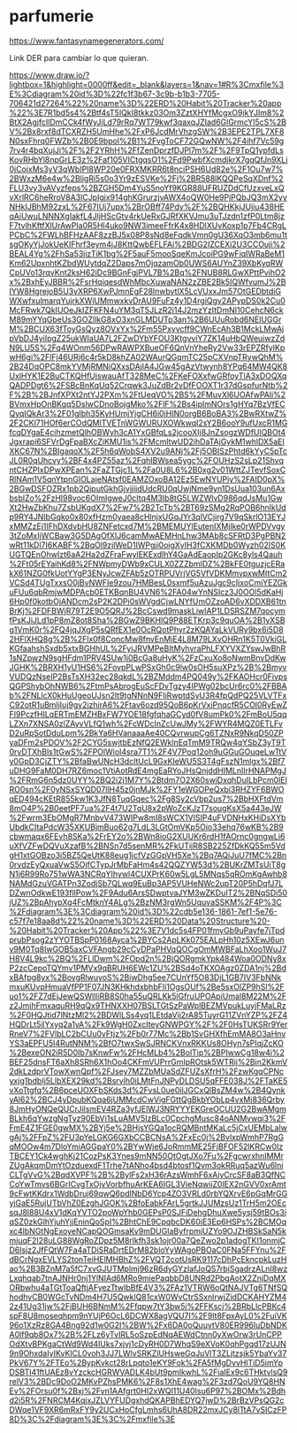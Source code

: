 # parfumerie
https://www.fantasynamegenerators.com/

Link DER para cambiar lo que quieran.

https://www.draw.io/?lightbox=1&highlight=0000ff&edit=_blank&layers=1&nav=1#R%3Cmxfile%3E%3Cdiagram%20id%3D%22fc1f3b67-3c9b-b1b3-7705-706421d27264%22%20name%3D%22ERD%20Habit%20Tracker%20app%22%3E7R1bd5s4%2Btf4sT5IQkI8tkkz03Om3ZztXHYfMcgxO9jkYJIm8%2BtX2AgjfcIlDmCCk4fWyJjLd79rRq7WT79kwf3qaxqJZIad6GlGrmcYI5cS%2BV%2Bx8rxf8dTCXRZH5UmHhe%2FxP6JcdMrVhzgSW%2B3EPE2TPL7XF8N0sxFhrq0FWZb%2B0E9bpol%2B1%2FvgToCF72GQwNW%2F4ihf7Vc59g7rv4r4bqXujJi%2F%2F2YRhH%2FfZenDprzfDJPl7m%2F%2F9TpQ1ypfdLsKovRHbYl8npGrLE3z%2Faf105VICtgqsO1%2Fd9PwbfXcmdjkrX7gqQfJn9XLi0jCojxMs3yV3qWbIPl8WP20e0FRXMKRR6t8nciPSH6Ud82e%2F1Ou7w7%2BWxzM6e4w%2BligRi5s0o3Yr9zESVKe%2Fj%2BR588lKQQPeSqXDnf%2FLU3vy3vAVyzfeps%2BZGH5Dm4YuS5noYf9KGR88UFRUZDdCfUzxveLxQvXrlRC6heRroV8A3lCJpIgjx914ghKGrurzjvAWX4oQW0He9PjPQbJQ3mX2yyNHkIJBhM92zxL%2F67IUj7upx%2BrOBff74Pdy%2F%2BQHKkjJUjiu438HEqAiUwuLNNNXgIakfL4JljHScGtv4rkUeRxGJRfXKVJmu3uTJzdn1zfP0Ltm8jzF7tvlhKftfXlUrAwPIa0R5Hl4uko9NW3imeeFfrK4x8HDlXUvKoxp1p7Fb4CRgLPCbC%2FWLhBFHzAAF8zzBJ5x08P8sNd8eFqdkVmn0gU36XqO3mb6mu1tsgOKyYjJokUeKIFhrf3eym4jJ8KttQwbEFLFAi%2BDG2IZCEXi2U3CCOuji%2BEAL4Yg%2FhSa53iizTiK1bg%2F5auF5mooSqeKmJcoiPG9wFiqIWRaBeM1Km62UpxnhtKZbdWUytdqZ2Daps7mOjqzamOb0UWS6AUYnZ39XbKyqRWCpUVo13rqvKnt2ksH62iDc9BGnFgjPVL7B%2Bq%2FNUB8RLGwXPttPvihO2x%2BxhEyJBBR%2FsrHqiqesdWhMbcXuwaNAN2zZBE2Bk5IQWfvumJ%2BIYW8HgrejoB5U3vXRP6XwPJmnEgF28lnwbvtlX5LcVUxxJm57OtGEDbtdiGWXwfxulmarqYujrkXWjUMmwxkvDrAU9FuFz4y1D4rgiQgy2APypDS0k2Cu0McFRwk7QkIUOeJkIZFKFN4uYM3qT5JLzR2j14J2mzYzItDmNI10CehcN6ckM89mYYqGbeUs3GOZllkG8xO3xnGLMDUTp3an%2B6UUuRobd6NEIUGGrM%2BCUX63fToyGsQyz8OVxYx%2Fm55Pxyvcff9CWnEcAh3B1MckLMwAjpVbDJ4yiIpgZ25ukWIaUA7L2FZwDYbYFOU3KtgvviY7ZK14uHbQWeuiwzZdN9LU5S%2Fq4WOnm56DPwRAWPXBueOF6QnVnYheRy2Vw33rEPZRfyIKpwH6gi%2FlFj46URj6c4r5kD8khZA02WAurQGqmTC25pCXVnpTRywQhM%2B24DqOPC8mkYVMjRMNiQXxsDAjlA4JGw45gAzVtwynh8YPq64MW4QK8UxlHYK1E2BuCTKQHfUjswauAfT328MeC%2FKeFOXxfwGRfoyTlA3xDOQXqQADPDgt6%2FSBcBnKqUq52Crqwk3JuZdBr2vDfFOOXT1r37dGspfurNtb%2F%2B%2BJnfXPXt2ntYJ2PXm%2FtUeqVO%2BS%2FMuvXl6UOAfwPAli%2BVmxHpOnBKqq5DslwCDnoBojgMko%2FlF%2Bs4ipImNOrs1gHYq7BzVfECQyqIQkAr3%2F01gIbh35KyHUmjYjgCH6i0iHIN0orgB6BoBA3%2BwRXtwZ%2F2CKl71HOf6erCOdQMlTVETnWGWURUXOWkwqI2sY2B6ooY9ufUxcR1MGfcqDYgaE4cihzmetQlhOBWyh3cA1YxGBfqLs2jcooXIj8JnZsogzWDfUlQBOt4Jgxrapi6SFVrDgFpaBXcZiKMU1is%2FMcmltwUD2ihDaTAjGykM1whlDX5aEIXKC67N%2BIgaqoX%2F5h6qWobS4XV2u9ANj%2Fj5OBISzPhtd6kYyC5pTcJL0R0qUhcvy%2BF4x4PZ55az%2FqhIBWsea5ygc%2FOUHzS2sLp21ShvqntCHZPIxDPwXPEan%2FaZTGjc1L%2Fa0U8L6%2B0xg2v01WttZJTevfSoxCRlNAm1V5qnYtpnGIOLajeNAtsf0EAMZOxoBA12Ez5EwNYUPiy%2FAID0pX%2BGwDSFOZRx1pb2QjputGkhGjvjjiidUdcRU0qUwjNme9yn1DsUua103un6AxbsblZo%2FzHl98voc6OImIgweJ0cItq4M3Ib8tG5LWZWlvD986qdJsMu1GwXt2HwZbKhu7ZsbUKgdX7%2Fw7%2B2TcTb%2BT69zSMg2RqPOB6hnlkUdp9RY4JNIbGqko0x80xfHzm0yaea8cHlnjxUGqJYr3qlVCjirg7V9qSkrlO13EYJxMMZzEj1IFhDXdvbHU8ZNFetcxd7M%2BMEMUYlEutenIXMjlke0rWPDVvgy3tZoMxIjWCBaw3G5DAgOfXIJ6camMwAEMHnLhw3MAb8cSFRtD3PgPBN2wRt11kDl7I6KABF%2BqOl9zjlWeD1IWPgji0oigXylH3fCXKMDb0Wyzh02IS0KUGTQEnOhwIzt6aA2Ha2dZFraFwylEKExdIhY4GaAdEaopIp2GKc8yls4Qauh%2Ft05rEYaihKd8%2FNWpmyDWb9xCULX0ZZZbmlDZ%2BkFE0tguzjcERakX61NZG0fkUotYYgP3ENyJcwZFAb5zOTRPUVrjVG5VfVDKMmvpxwMItCm2VCSd4TUgTxxsO0jBvNWFIe9zou7HMBesL0sxmf5uAzuJgc9cIjxoCmiYEZGkuFUu6qbRmjwMDPAcb0ETKBqnBU4VN6%2FA04wYnNSIcz3J0OOl5dKaHj6Hp0f0kotbOjANDcm2sP2K2DPi0sWVgdCjwLNYfUmOZzoAD6vXDDXB61tnBrKj%2FDFBWjR79T2E9O5QRJ%2BcCswd9maskLiwIAP1LDSRSZM7qocymfPsKJiJLd1pP8mZ8ot8Sha%2BGwZ9BKHlQ9P88ETKrp3c9quOA%2B1yXSBg1VmK0r%2FQ4jqJXgP5sQRfEX1e0OcRQotPhyr2zKQAYaLkVURy9bx6i5D82HFlXHQ8g%2B%2Flx0f8ConcMw8fnvEnMjE4L8M79LXvOHRn1K5T0VkiGLKGfaahshSxdb5xtxBGHhUL%2FyiJRVMPeBItMyhvraPhLFXYVXZYswJwBhR1sNZpwzN9sgHFdm1PRV4SUw1j0BcGa8uHyK%2FzCxuXo8oNwmBnvDdKwJGHK%2BRXH1yU1HS6%2FovpPLwPSxGh0c9lw0sOH5suXPz%2B%2BmyvVUDQzNseIP2BsTsXH32ec28qkdL%2BZMddm4PQ049y%2FKAOHcr0FivpsQGPShybOhNWB6%2FtmPsAbrogEuScFDvTgzy4IPWg02bcUr6rc0%2FBBAb%2FNLlcX0kHuUgeoUJsn2lt9tgNNnN9FIiRwptdSyU3R4fpQdPQ25VLVTFxC92otR1uBmljIuj9gv2izhirA6%2Ftav6ozd95QoB6pKrVxiPnqcfR5COl0RyEwZFI9PczfHILqERTmEMZHBxFW7YOE18fgfqhaGCyd0fV8umPk0%2FmBoU5qqLZXn7XNSA0zlZAyvVLfQ1wh%2FcWDcInZcUwJMy%2FWYR4MQZ0ETLFvD2uRpSotDduLpm%2BkYa6HVanaaaAe40CQvrwupCg6TZNxR9NkqD50ZPyaDFm2sPDOV%2F2CYG5swjtbEzNfQ2EWklnEqTmM9TRQw4qYSbZ3yT9T0rvDTXhBls1tGwS%2FPOlWioI4sra7T1%2F4V7Poq12oh9uGGuGOuqeLwTtVy0GpD3CjZTY%2BfaBwUNcH3dcltUcL9GxKIeWU5S3T4gFszN1mlgx%2Bf7uDHG9FaM0DH7RZ6moc1VtiAotRdE4mgEaRYoJHsQnjddHIMLnIlrHNAPMgJ%2FRmG6n5dz0UYY%2BQ2i2j1M7Y%2Btdm7O2X60swiDxqhDuILbPcm0lEIRO0sn%2F0yNSxSYQD07llH45z0jnMJk%2FY1eWGOPeQxbi3RHZYF6BWOqED494cKEtR855kw1K3JfN8TuqGqec%2Fg8Sy2cVbp2us7%2BbHXFtdVm8mO4P%2B0eetPF7ua%2F4t7U2TqU8x2pWoZcKJzT7sougKsX5a443eJW%2Fwrm3EbOMgR7MnbvV473WIPw8mI8sWCX1VISIP4uFVDNHxKHiDsXYbUbdkCItaPdcW35XKUBjmBuo62g7LdL3LGtOmVKp5Oio33ehq76wKB%2B9cbwmaqx6FEvh8SKa%2FrEY2o%2BWn8ioG2XUUKr6rdH1fAOrnc0gngwLi6uXfVZFwDQVuXzafB%2BNSn7d5senMR%2FkUTijR8SB225ZfDkKQ55m5VdgH1xtGOBzo3i5BZ5QeUtK88eug1jcfVzGGpVH5Xe%2Bq7AQiJuU7fMC%2Bn0rvdzEyQxuaVwS5OjfCTypJrMbFaHm4s42QQZYW53d%2BUKrZMTsUiT8gN1j6R99Ro751wWA3NCRqYIhywl4CUXPrK60w5LgL5MNqs5qROmKgAwhb8NAMdGzuVGATPn3ZodjSb7QLwq9EuBp3AP5VUHeNWc2upT20P5hDqfJ7LDZwnOdkwE193fllPow%2F9Adu6ArsSDwptvaJYM3wZKDuIT2%2BNqSDi50jUZ%2BpAhypXg4FcMtknY4ALg%2BzNM3rgWn5UquvaSSKM%2F4P%3C%2Fdiagram%3E%3Cdiagram%20id%3D%22cdb5e136-1861-7ef1-5e76-c57f7e18aa8d%22%20name%3D%22ERD%20Data%20Structure%20-%20Habit%20Tracker%20App%22%3E7V1dc5s4FP01fmyGb9uPayfe7jTpdprubPsog2zYYOTBSpP0168Ayca%2BYCs2ApLKk075EALpHh10z5XEwJ6unv9M0Tq8IwGOB5axCVFAngb29cCyDPaPHVqQOCgOmMWBFaLhXoo1WuJ7H8V4L9kc%2BQ%2FLlDwm%2FOpd2n%2BjQORgmkYpk484Woa0ODNy8xP2zcCepoTQYmv1PMVx9qBRUH6EWc1ZU%2BSd4oTKXOAgz0ZDA1nj%2BdxBAfpg8yx%2BovgRlwuyoS%2BiwDhg5ee7CUnYf5O83DjL1GB7IV3FbNNkmxuKUvpHmuaVfPP1F07JN3KHkhdxbhbFIi1OgsOUf%2Be5sxOlZP9hSl%2Fuo1%2FZ7dEjJewQSWlIliRB8S0ha55uQRLKk5lGfruUPOApiUmal8M22M%2Fz2JmihFmxaquRH9qQx9THNXXH07BSLTGtSzPaWplBEZMVpukLuyjFMaLRz%2F0HQJtid7lNtzMl2%2BDWlLSs4yq1LEtdaVij2rA85TuyrG11ZVnYZP%2FZ4HQDrLt5ilYxyq2a1yA%2Fk9WgH0ZxcIteyGNWPGY%2F%2F0HsTUKSRr9YerRneV7%2FVlbLC2bCUu0vFtjz%2Fb0r77Mc%2Bb1SvGHXfhEmMA8O3aHnvYS3aEPFU5I4RutNNM%2BfO7twxSwSJRNCKVnxRKKUs8OHyn7sPIqjZcKO%2BexeON2iR5D0Ib7sKnwFw%2FHcMLb4%2BolTip%2BPIwwCg18w4i%2BEF25dnsFT6aXh8SRh6X1hOo4CKFmVUPrrGmIpROtsk5WTRij%2Bin2KkmV2dkLzdprVTowXwnQpf%2FJsey7MZZbMUaSdZFUZsXfrH%2FzwKgqCPNcyxjg1bdbIj5LlbXEX29kd%2Bsrvlh0iLMtFnJNPyDLDSU5qFFE038J%2FTaKE5vXoTtgfq%2B6pceUOXFbSKds3d%2FvsL0ue0ilJGCxQlBsZM4w%2B4QynkyAl62%2BCJ4yDpubKQqa6jUMMcdCwVigFGttQgBkbYObLp4vxMi836Qrby8JmHyONQeQUCrJilsmEV4RZa3yfJElWJ3NRYYYEKGreOCUU2G2BwAMgmBLkh6qYwzgNgTyz90EbVi1sLuAMV5IzBLc0CpchgMusc84oANMvwqi3%2FFmE4Z1FGE0gwMX%2BYj5e%2BHjsYGQa1ocRQMBntMKaLc5jCxUEMbLaIwgAj%2FFpZ%2FU3pYeLGKG6GXbCCBCNsA%2FxEc0j%2BvlxpWmhP7RgGqMOOw4m7DloYmiAGGpaY0%2BYwWje6JoRmmME25FjBFOF52lKRCw0IzTBCEY1Ck4wghKj21CozPsK3Ynes9mNN50OtOgtJXo7Fu%2FgcwrxhnIMMrZUgAkqmDmYtOzduexdF1Trhe7tANho4bsd4btosf1Qvm3okRRuq5azWu6lniCLTgVvG%2BqdXVPF%2B%2BylFs2xH36rAzsWmhF6xAiyCrcSF8aB3QfNCCoYwTmvs6BGrICvgTxOjvVorbfhuArKEA6IGL3VieNqwiiZ0lEX2nGVV0xrAmt9cFwtKKdrx1WdbDruj69qwQ6pdlNbD6Ycp4ZO3VRLd0rbYQXrvE6pGqMrGGyjGaE5RujUTbVhZ0EzghJGOK%2BfoEabkFArL5grtkJJUMzsUz1TrH5m2OEcsqJ8l88U4xV1dKqYVTO2poWpYhb0GEPsP0SJFiDehgDhuXwe5ysj59tBOs3iqSZ0zkGlhYjuhYjjEninQoSpI%2BhtChE9CpqbcDK60iE3Ep6HSPs%2BCMOqxc4lbNGtNgExoyeNCapQOGmsaKv9mDUGIaByfrpmjUZYo9OJZHBSkSaN5kmjuqF2I28uLG88WgRoZDpz5M8rlkfh3sk1ojr00a7QeZwo2p1adogTKI1onmjCD6lsjz2JfFQtW7Fa4aTDiSRaDrtEDrM82bloYyWAgoPBOaC0FNa5FFYnu%2FdBCrNgxEVLYS2tonTeiHElMHBhZ%2FVQT2cotUsRK9117cDhPcEkncpkLuzHao%2B3BZnM7a5fC7xvGJUTMplmj96zR6dyGYzIafJoQS7rbjSgadrzALnI8wzLxqhqab7tnAJNHr0nj1YlNIAd6MRo9miePaqbbD8UNRd2PbgAotX2ZnjDqMXORbwhu4aTGtToaQftjAFyezTtwIbBfE4V3%2FAz1VTRW6oQtNAJVTg6TNfSQhodhvCB0WGcTvNDm4H7U5QwklQ81cxW0WvCtrSSxnlrwjZidDCKAHYZM42z41Ug31jw%2FjBUH6BNmM%2Ffqpw7tY3bw5i%2FFKscj%2BRbLlcPBKc4spF8U8moseqhpm9nYUjP6OcL6DCWX8agVQU7I%2F9lt8FpxAyL0%2FuiVK96o1XzRz8GA4Bng92d1w0G2I%2BW%2Fx6DA0oQuuytV80ER996IuDbNDKA0lf9qb8Ox7%2B%2FLz6yTvIRL5oSzpEdNqAEWdCtnn0yXwOrw3rUnCPPOdXtvBPKgaCtWd9Wd4IUks7xjvj1cDyRH0D7WhqS9eXVoK0qhPgqd17zUJN9n9OhxdaIyIKvKICL0voh3JJ7LWlvSRKZlUHsweGqJuVlT3ZLjtzsjk5YbaYv37PkV67Y%2FTEo%2BypKvkct28rLpqto1eKY9Fok%2FA5fMgDvvHlTiD5imYpDSBTl41ftUAEz8vYzckcHGRWVADLK4bUt9pmIkwhL%2FiaIEx9c6THktvlsQ9relV3%2BDc9DoO2MKvPZhsPMK6%2F8s1XhE4wag%2F3zd7QoU9YQ8HNEv%2FOrsu0f%2Bxj%2Fvn1AAfgrt0HI2xWQl11U40Isu6P97%2BOMx%2Bdhd2i5R%2FNRCM4KqjxJZLVYFUDgxhdQKAPBhEDYQ7jwD%2BrBzVPsQG2cDWqe1VF9XR6mRxFY9y2UCxHoCfgLmhs6UhA8DR22mxJCy8lTtA7vSICzFP8D%3C%2Fdiagram%3E%3C%2Fmxfile%3E
